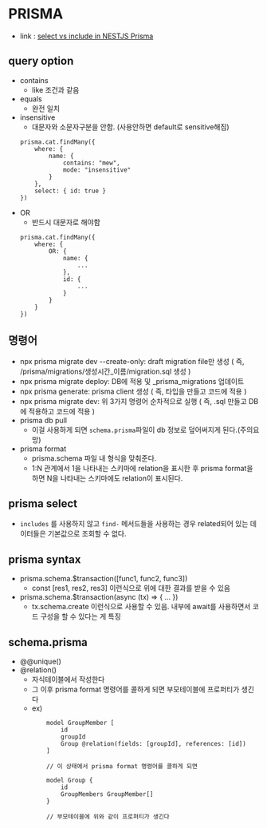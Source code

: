 # PRISMA
- link : [select vs include in NESTJS Prisma](https://stackoverflow.com/questions/69679956/nestjs-prisma-orm-using-select-versus-include-when-fetching-data-records)

## query option
- contains
    - like 조건과 같음
- equals
    - 완전 일치
- insensitive
    - 대문자와 소문자구분을 안함. (사용안하면 default로 sensitive해짐)
    ```
    prisma.cat.findMany({
        where: {
            name: {
                contains: "mew",
                mode: "insensitive"
            }
        },
        select: { id: true }
    })
    ```
- OR
    - 반드시 대문자로 해야함
    ```
    prisma.cat.findMany({
        where: {
            OR: {
                name: {
                    ...
                },
                id: {
                    ...
                }
            }
        }
    })
    ```

## 명령어
- npx prisma migrate dev --create-only: draft migration file만 생성 ( 즉, /prisma/migrations/생성시간_이름/migration.sql 생성 )
- npx prisma migrate deploy: DB에 적용 및 _prisma_migrations 업데이트
- npx prisma generate: prisma client 생성 ( 즉, 타입을 만들고 코드에 적용 )
- npx prisma migrate dev: 위 3가지 명령어 순차적으로 실행 ( 즉, .sql 만들고 DB에 적용하고 코드에 적용 )
- prisma db pull
    - 이걸 사용하게 되면 ```schema.prisma```파일이 db 정보로 덮어써지게 된다.(주의요망)
- prisma format
    - prisma.schema 파일 내 형식을 맞춰준다.
    - 1:N 관계에서 1을 나타내는 스키마에 relation을 표시한 후 prisma format을 하면 N을 나타내는 스키마에도 relation이 표시된다.

## prisma select
- `includes` 를 사용하지 않고 `find-` 메서드들을 사용하는 경우 related되어 있는 데이터들은 기본값으로 조회할 수 없다.

## prisma syntax
- prisma.schema.$transaction([func1, func2, func3])
    - const [res1, res2, res3] 이런식으로 위에 대한 결과를 받을 수 있음
- prisma.schema.$transaction(async (tx) => {
    ...
})
    - tx.schema.create 이런식으로 사용할 수 있음. 내부에 await를 사용하면서 코드 구성을 할 수 있다는 게 특징

## schema.prisma
- @@unique()
- @relation()
    - 자식테이블에서 작성한다
    - 그 이후 prisma format 명령어를 콜하게 되면 부모테이블에 프로퍼티가 생긴다
    - ex)
        ```
            model GroupMember [
                id
                groupId
                Group @relation(fields: [groupId], references: [id])
            ]

            // 이 상태에서 prisma format 명령어를 콜하게 되면

            model Group {
                id
                GroupMembers GroupMember[]
            }

            // 부모테이블에 위와 같이 프로퍼티가 생긴다
        ```
